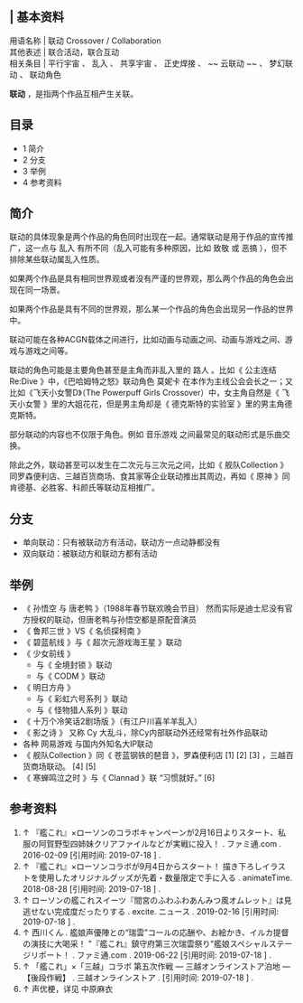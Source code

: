 |  **基本资料**  
---  
用语名称  |  联动  Crossover / Collaboration   
其他表述  |  联合活动，联合互动   
相关条目  |  平行宇宙  、  乱入  、  共享宇宙  、  正史焊接  、 ~~ 云联动  ~~ 、  梦幻联动  、  联动角色   
  
**联动** ，是指两个作品互相产生关联。

##  目录

  * 1  简介 
  * 2  分支 
  * 3  举例 
  * 4  参考资料 

##  简介

联动的具体现象是两个作品的角色同时出现在一起。通常联动是用于作品的宣传推广，这一点与  乱入  有所不同（乱入可能有多种原因，比如  致敬  或  恶搞
），但不排除某些联动属乱入性质。

如果两个作品是具有相同世界观或者没有严谨的世界观，那么两个作品的角色会出现在同一场景。

如果两个作品是具有不同的世界观，那么某一个作品的角色会出现另一作品的世界中。

联动可能在各种ACGN载体之间进行，比如动画与动画之间、动画与游戏之间、游戏与游戏之间等。

联动的角色可能是主要角色甚至是主角而非乱入里的  路人  。比如《  公主连结Re:Dive  》中，《巴哈姆特之怒》联动角色  莫妮卡
在本作为主线公会会长之一；又比如《飞天小女警D》（The Powerpuff Girls Crossover）中，女主角自然是《  飞天小女警
》里的大姐花花，但是男主角却是《  德克斯特的实验室  》里的男主角德克斯特。

部分联动的内容也不仅限于角色。例如  音乐游戏  之间最常见的联动形式是乐曲交换。

除此之外，联动甚至可以发生在二次元与三次元之间，比如《  舰队Collection  》同罗森便利店、三越百货商场、食其家等企业联动推出其周边，再如《
原神  》同肯德基、必胜客、科颜氏等联动互相推广。

##  分支

  * 单向联动：只有被联动方有活动，联动方一点动静都没有 
  * 双向联动：被联动方和联动方都有活动 

##  举例

  * 《  孙悟空  与  唐老鸭  》（1988年春节联欢晚会节目）  然而实际是迪士尼没有官方授权的联动，但唐老鸭与孙悟空都是原配音演员 
  * 《  鲁邦三世  》VS《  名侦探柯南  》 
  * 《  碧蓝航线  》与《  超次元游戏海王星  》联动 
  * 《  少女前线  》 
    * 与《  全境封锁  》联动 
    * 与《  CODM  》联动 
  * 《  明日方舟  》 
    * 与《  彩虹六号系列  》联动 
    * 与《  怪物猎人系列  》联动 
  * 《  十万个冷笑话2剧场版  》（有江户川喜羊羊乱入） 
  * 《  影之诗  》  又称  Cy  大乱斗，除Cy内部联动外还经常有社外作品联动 
  * 各种  网易游戏  与国内外知名大IP联动 
  * 《  舰队Collection  》同《  苍蓝钢铁的琶音  》，罗森便利店  [1]  [2]  [3]  ，三越百货商场联动。  [4]  [5] 
  * 《  寒蝉鸣泣之时  》与《  Clannad  》联  “习惯就好。”  [6] 

##  参考资料

  1. ↑  『艦これ』×ローソンのコラボキャンペーンが2月16日よりスタート、私服の阿賀野型四姉妹クリアファイルなどが実戦に投入！  .  ファミ通.com  . 2016-02-09  [引用时间:  2019-07-18  ]  . 
  2. ↑  『艦これ』×ローソンコラボが9月4日からスタート！ 描き下ろしイラストを使用したオリジナルグッズが先着・数量限定で手に入る  . animateTime. 2018-08-28  [引用时间:  2019-07-18  ]  . 
  3. ↑  ローソンの艦これスイーツ『間宮のふわふわあんみつ風オムレット』は見逃せない完成度だったりする  . excite.  ニュース  . 2019-02-16  [引用时间:  2019-07-18  ]  . 
  4. ↑  西川くん  .  艦娘声優陣との“瑞雲”コールの応酬や、お絵かき、イルカ提督の演技に大喝采！ "『艦これ』鎮守府第三次瑞雲祭り"艦娘スペシャルステージリポート！  .  ファミ通.com  . 2019-06-22  [引用时间:  2019-07-18  ]  . 
  5. ↑  「艦これ」×「三越」コラボ 第五次作戦 ― 三越オンラインストア泊地 ― 【後段作戦】  .  三越オンラインストア  .  [引用时间:  2019-07-18  ]  . 
  6. ↑  声优梗，详见  中原麻衣 

